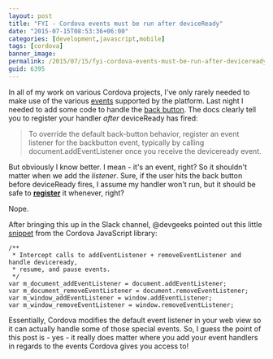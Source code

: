 ```yaml
---
layout: post
title: "FYI - Cordova events must be run after deviceReady"
date: "2015-07-15T08:53:36+06:00"
categories: [development,javascript,mobile]
tags: [cordova]
banner_image: 
permalink: /2015/07/15/fyi-cordova-events-must-be-run-after-deviceready
guid: 6395
---
```


In all of my work on various Cordova projects, I've only rarely needed to make use of the various <a href="http://cordova.apache.org/docs/en/5.1.1/cordova_events_events.md.html">events</a> supported by the platform. Last night I needed to add some code to handle the <a href="http://cordova.apache.org/docs/en/5.1.1/cordova_events_events.md.html#backbutton">back button</a>. The docs clearly tell you to register your handler <i>after</i> deviceReady has fired:

<!--more-->

<blockquote>
To override the default back-button behavior, register an event listener for the backbutton event, typically by calling document.addEventListener once you receive the deviceready event.
</blockquote>

But obviously I know better. I mean - it's an event, right? So it shouldn't matter when we add the <i>listener</i>. Sure, if the user hits the back button before deviceReady fires, I assume my handler won't run, but it should be safe to <strong><u>register</u></strong> it whenever, right?

Nope.

After bringing this up in the Slack channel, @devgeeks pointed out this little <a href="https://github.com/apache/cordova-js/blob/796a18d425a03101a1a931c54cd8ea002230067c/src/cordova.js#L32">snippet</a> from the Cordova JavaScript library:

<pre><code class="language-javascript">/**
 * Intercept calls to addEventListener + removeEventListener and handle deviceready,
 * resume, and pause events.
 */
var m_document_addEventListener = document.addEventListener;
var m_document_removeEventListener = document.removeEventListener;
var m_window_addEventListener = window.addEventListener;
var m_window_removeEventListener = window.removeEventListener;</code></pre>

Essentially, Cordova modifies the default event listener in your web view so it can actually handle some of those special events. So, I guess the point of this post is - yes - it really does matter where you add your event handlers in regards to the events Cordova gives you access to!